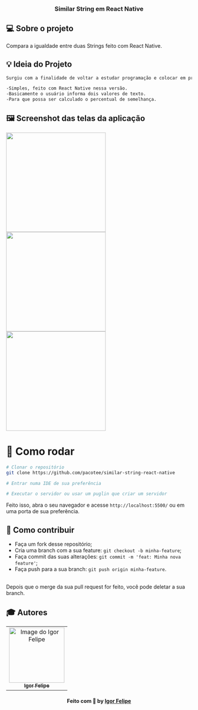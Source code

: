 <h3 align="center">
  Similar String em React Native
</h3>

## 💻 Sobre o projeto

Compara a igualdade entre duas Strings feito com React Native. 

## :bulb: Ideia do Projeto

```bash
Surgiu com a finalidade de voltar a estudar programação e colocar em prática.

-Simples, feito com React Native nessa versão.
-Basicamente o usuário informa dois valores de texto.
-Para que possa ser calculado o percentual de semelhança.

```
## 🖼 Screenshot das telas da aplicação 

<div>
  <img src="https://user-images.githubusercontent.com/83182736/128714601-85cfd9f4-6903-4440-97ef-590e8b4f0221.jpg" width="270px" />
  <img src="https://user-images.githubusercontent.com/83182736/128714609-f65f67b7-89c5-47ed-a730-94e96195a2dd.jpg" width="270px" />
  <img src="https://user-images.githubusercontent.com/83182736/128714607-16d31f54-328a-482c-b7d7-9ca6268b484a.jpg" width="270px" />
</div
<br/>
  
 # 👷 Como rodar

```bash
# Clonar o repositório
git clone https://github.com/pacotee/similar-string-react-native

# Entrar numa IDE de sua preferência 

# Executar o servidor ou usar um puglin que criar um servidor

```

Feito isso, abra o seu navegador e acesse `http://localhost:5500/`
ou em uma porta de sua preferência.

 ## 🤔 Como contribuir <br/>

- Faça um fork desse repositório; <br/>
- Cria uma branch com a sua feature: `git checkout -b minha-feature`;<br/>
- Faça commit das suas alterações: `git commit -m 'feat: Minha nova feature'`; <br/>
- Faça push para a sua branch: `git push origin minha-feature`.<br/>
<br/>
Depois que o merge da sua pull request for feito, você pode deletar a sua branch. <br/>


## :mortar_board: Autores

<table align="center">
    <tr>
        <td align="center">
            <a href="https://github.com/pacotee">
                <img src="https://user-images.githubusercontent.com/83182736/128571620-d38188d7-0a0c-4d80-a1cb-84cc174f76c3.jpeg" width="150px;" alt="Image do Igor Felipe" />
                <br />
                <sub><b>Igor Felipe</b></sub>
            </a>
        </td>    
    </tr>
</table>
<h4 align="center">
   Feito com 💜 by  <a href="https://www.linkedin.com/in/igor-felipe-5263b8212/" target="_blank"> Igor Felipe </a>
</h4>
